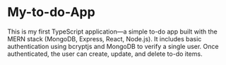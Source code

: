 # My-to-do-App
This is my first TypeScript application—a simple to-do app built with the MERN stack (MongoDB, Express, React, Node.js). It includes basic authentication using bcryptjs and MongoDB to verify a single user. Once authenticated, the user can create, update, and delete to-do items.
